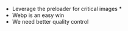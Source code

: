 * Leverage the preloader for critical images *
* <!-- .element: class="fragment" --> Webp is an easy win
* <!-- .element: class="fragment" --> We need better quality control
